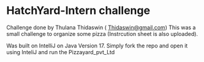 # HatchYard-Intern challenge
Challenge done by Thulana Thidaswin ( Thidaswin@gmail.com)
This was a small challenge to organize some pizza (Instrcution sheet is also uploaded). 

Was built on IntelliJ on Java Version 17.
Simply fork the repo and open it using InteliJ and run the Pizzayard_pvt_Ltd
